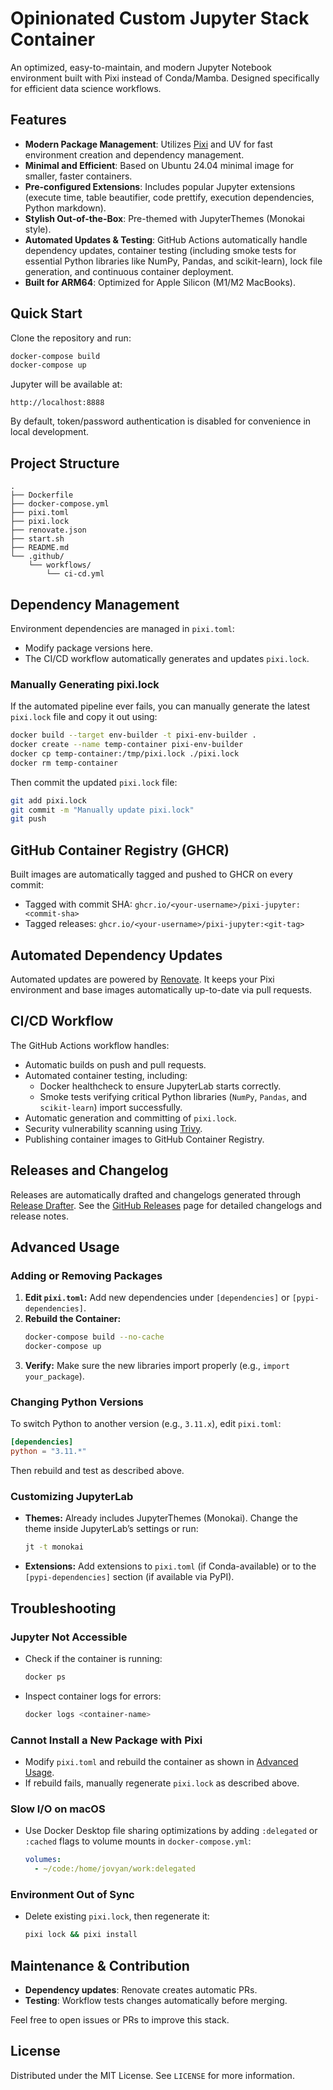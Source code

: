 # Opinionated Custom Jupyter Stack Container

An optimized, easy-to-maintain, and modern Jupyter Notebook environment built with Pixi instead of Conda/Mamba. Designed specifically for efficient data science workflows.

## Features

- **Modern Package Management**: Utilizes [Pixi](https://github.com/prefix-dev/pixi) and UV for fast environment creation and dependency management.
- **Minimal and Efficient**: Based on Ubuntu 24.04 minimal image for smaller, faster containers.
- **Pre-configured Extensions**: Includes popular Jupyter extensions (execute time, table beautifier, code prettify, execution dependencies, Python markdown).
- **Stylish Out-of-the-Box**: Pre-themed with JupyterThemes (Monokai style).
- **Automated Updates & Testing**: GitHub Actions automatically handle dependency updates, container testing (including smoke tests for essential Python libraries like NumPy, Pandas, and scikit-learn), lock file generation, and continuous container deployment.
- **Built for ARM64**: Optimized for Apple Silicon (M1/M2 MacBooks).

## Quick Start

Clone the repository and run:

```bash
docker-compose build
docker-compose up
```

Jupyter will be available at:

```
http://localhost:8888
```

By default, token/password authentication is disabled for convenience in local development.

## Project Structure

```
.
├── Dockerfile
├── docker-compose.yml
├── pixi.toml
├── pixi.lock
├── renovate.json
├── start.sh
├── README.md
└── .github/
    └── workflows/
        └── ci-cd.yml
```

## Dependency Management

Environment dependencies are managed in `pixi.toml`:

- Modify package versions here.
- The CI/CD workflow automatically generates and updates `pixi.lock`.

### Manually Generating pixi.lock

If the automated pipeline ever fails, you can manually generate the latest `pixi.lock` file and copy it out using:

```bash
docker build --target env-builder -t pixi-env-builder .
docker create --name temp-container pixi-env-builder
docker cp temp-container:/tmp/pixi.lock ./pixi.lock
docker rm temp-container
```

Then commit the updated `pixi.lock` file:

```bash
git add pixi.lock
git commit -m "Manually update pixi.lock"
git push
```

## GitHub Container Registry (GHCR)

Built images are automatically tagged and pushed to GHCR on every commit:

- Tagged with commit SHA: `ghcr.io/<your-username>/pixi-jupyter:<commit-sha>`
- Tagged releases: `ghcr.io/<your-username>/pixi-jupyter:<git-tag>`

## Automated Dependency Updates

Automated updates are powered by [Renovate](https://github.com/apps/renovate). It keeps your Pixi environment and base images automatically up-to-date via pull requests.

## CI/CD Workflow

The GitHub Actions workflow handles:

- Automatic builds on push and pull requests.
- Automated container testing, including:
  - Docker healthcheck to ensure JupyterLab starts correctly.
  - Smoke tests verifying critical Python libraries (`NumPy`, `Pandas`, and `scikit-learn`) import successfully.
- Automatic generation and committing of `pixi.lock`.
- Security vulnerability scanning using [Trivy](https://github.com/aquasecurity/trivy).
- Publishing container images to GitHub Container Registry.

## Releases and Changelog

Releases are automatically drafted and changelogs generated through [Release Drafter](https://github.com/release-drafter/release-drafter). See the [GitHub Releases](../../releases) page for detailed changelogs and release notes.

## Advanced Usage

### Adding or Removing Packages

1. **Edit `pixi.toml`:** Add new dependencies under `[dependencies]` or `[pypi-dependencies]`.
2. **Rebuild the Container:**
   ```bash
   docker-compose build --no-cache
   docker-compose up
   ```
3. **Verify:** Make sure the new libraries import properly (e.g., `import your_package`).

### Changing Python Versions

To switch Python to another version (e.g., `3.11.x`), edit `pixi.toml`:

```toml
[dependencies]
python = "3.11.*"
```

Then rebuild and test as described above.

### Customizing JupyterLab

- **Themes:** Already includes JupyterThemes (Monokai). Change the theme inside JupyterLab’s settings or run:
  ```bash
  jt -t monokai
  ```
- **Extensions:** Add extensions to `pixi.toml` (if Conda-available) or to the `[pypi-dependencies]` section (if available via PyPI).

## Troubleshooting

### Jupyter Not Accessible  

- Check if the container is running:
  ```bash
  docker ps
  ```
- Inspect container logs for errors:
  ```bash
  docker logs <container-name>
  ```

### Cannot Install a New Package with Pixi  

- Modify `pixi.toml` and rebuild the container as shown in [Advanced Usage](#adding-or-removing-packages).
- If rebuild fails, manually regenerate `pixi.lock` as described above.

### Slow I/O on macOS  

- Use Docker Desktop file sharing optimizations by adding `:delegated` or `:cached` flags to volume mounts in `docker-compose.yml`:
  ```yaml
  volumes:
    - ~/code:/home/jovyan/work:delegated
  ```

### Environment Out of Sync  

- Delete existing `pixi.lock`, then regenerate it:
  ```bash
  pixi lock && pixi install
  ```

## Maintenance & Contribution

- **Dependency updates**: Renovate creates automatic PRs.
- **Testing**: Workflow tests changes automatically before merging.

Feel free to open issues or PRs to improve this stack.

## License

Distributed under the MIT License. See `LICENSE` for more information.
